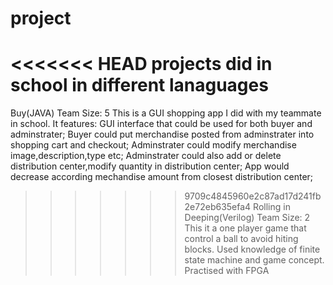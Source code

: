 # project
<<<<<<< HEAD
projects did in school in different lanaguages
=======
Buy(JAVA)   Team Size: 5
This is a GUI shopping app I did with my teammate in school.
It features:
	GUI interface that could be used for both buyer and adminstrater;
	Buyer could put merchandise posted from adminstrater into shopping cart and checkout;
	Adminstrater could modify merchandise image,description,type etc;
	Adminstrater could also add or delete distribution center,modify quantity in distribution center;
	App would decrease according mechandise amount from closest distribution center;
>>>>>>> 9709c4845960e2c87ad17d241fb2e72eb635efa4
Rolling in Deeping(Verilog)  Team Size: 2
This it a one player game that control a ball to avoid hiting blocks.
	Used knowledge of finite state machine and game concept.
	Practised with FPGA
